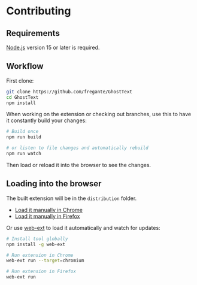 # Contributing

## Requirements

[Node.js](https://nodejs.org/en/download/) version 15 or later is required.

## Workflow

First clone:

```sh
git clone https://github.com/fregante/GhostText
cd GhostText
npm install
```

When working on the extension or checking out branches, use this to have it constantly build your changes:

```sh
# Build once
npm run build

# or listen to file changes and automatically rebuild
npm run watch
```

Then load or reload it into the browser to see the changes.

## Loading into the browser

The built extension will be in the `distribution` folder.

- [Load it manually in Chrome](https://www.smashingmagazine.com/2017/04/browser-extension-edge-chrome-firefox-opera-brave-vivaldi/#google-chrome-opera-vivaldi)
- [Load it manually in Firefox](https://www.smashingmagazine.com/2017/04/browser-extension-edge-chrome-firefox-opera-brave-vivaldi/#mozilla-firefox)

Or use [web-ext](https://github.com/mozilla/web-ext) to load it automatically and watch for updates:

```sh
# Install tool globally
npm install -g web-ext
```

```sh
# Run extension in Chrome
web-ext run --target=chromium
```

```sh
# Run extension in Firefox
web-ext run
```
